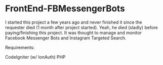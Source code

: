 # FrontEnd-FBMessengerBots

I started this project a few years ago and never finished it since the requester died (1 month after project started). Yeah, he died (sladly) before paying/finishing this project.
It was thought to manage and monitor Facebook Messenger Bots and Instagram Targeted Search.

Requirements:

CodeIgniter (w/ IonAuth)
PHP
